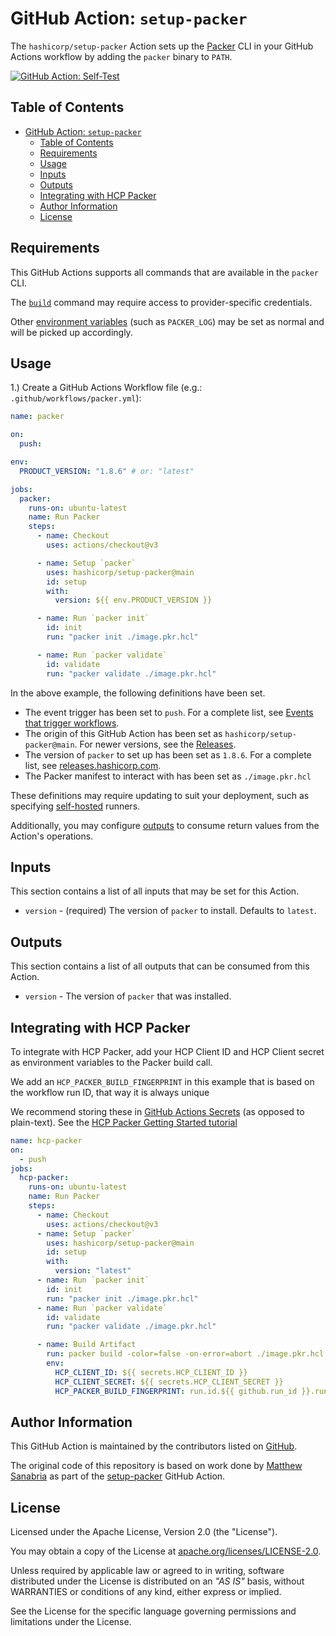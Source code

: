 # GitHub Action: `setup-packer`

The `hashicorp/setup-packer` Action sets up the [Packer](https://www.packer.io) CLI in your GitHub Actions workflow by adding the `packer` binary to `PATH`.

[![GitHub Action: Self-Test](https://github.com/hashicorp/setup-packer/actions/workflows/actions-self-test.yml/badge.svg?branch=main)](https://github.com/hashicorp/setup-packer/actions/workflows/actions-self-test.yml)

## Table of Contents

<!-- TOC -->
* [GitHub Action: `setup-packer`](#github-action--setup-packer)
  * [Table of Contents](#table-of-contents)
  * [Requirements](#requirements)
  * [Usage](#usage)
  * [Inputs](#inputs)
  * [Outputs](#outputs)
  * [Integrating with HCP Packer](#Integrating-with-HCP-Packer)
  * [Author Information](#author-information)
  * [License](#license)
<!-- TOC -->

## Requirements

This GitHub Actions supports all commands that are available in the `packer` CLI.

The [`build`](https://developer.hashicorp.com/packer/docs/commands/build) command may require access to provider-specific credentials.

Other [environment variables](https://developer.hashicorp.com/packer/docs/commands#environment-variables) (such as `PACKER_LOG`) may be set as normal and will be picked up accordingly.

## Usage

1.) Create a GitHub Actions Workflow file (e.g.: `.github/workflows/packer.yml`):

```yaml
name: packer

on:
  push:

env:
  PRODUCT_VERSION: "1.8.6" # or: "latest"

jobs:
  packer:
    runs-on: ubuntu-latest
    name: Run Packer
    steps:
      - name: Checkout
        uses: actions/checkout@v3

      - name: Setup `packer`
        uses: hashicorp/setup-packer@main
        id: setup
        with:
          version: ${{ env.PRODUCT_VERSION }}

      - name: Run `packer init`
        id: init
        run: "packer init ./image.pkr.hcl"

      - name: Run `packer validate`
        id: validate
        run: "packer validate ./image.pkr.hcl"
```

In the above example, the following definitions have been set.

- The event trigger has been set to `push`. For a complete list, see [Events that trigger workflows](https://docs.github.com/en/actions/using-workflows/events-that-trigger-workflows).
- The origin of this GitHub Action has been set as `hashicorp/setup-packer@main`. For newer versions, see the [Releases](https://github.com/hashicorp/setup-packer/releases).
- The version of `packer` to set up has been set as `1.8.6`. For a complete list, see [releases.hashicorp.com](https://releases.hashicorp.com/packer/).
- The Packer manifest to interact with has been set as `./image.pkr.hcl`

These definitions may require updating to suit your deployment, such as specifying [self-hosted](https://docs.github.com/en/actions/using-workflows/workflow-syntax-for-github-actions#choosing-self-hosted-runners) runners.

Additionally, you may configure [outputs](https://docs.github.com/en/actions/using-workflows/workflow-syntax-for-github-actions#example-defining-outputs-for-a-job) to consume return values from the Action's operations.

## Inputs

This section contains a list of all inputs that may be set for this Action.

- `version` - (required) The version of `packer` to install. Defaults to `latest`.

## Outputs

This section contains a list of all outputs that can be consumed from this Action.

- `version` -  The version of `packer` that was installed.

## Integrating with HCP Packer
To integrate with HCP Packer, add your HCP Client ID and HCP Client secret as environment variables to the Packer build call.

We add an `HCP_PACKER_BUILD_FINGERPRINT` in this example that is based on the workflow run ID, that way it is always unique

We recommend storing these in [GitHub Actions Secrets](https://docs.github.com/en/actions/security-guides/encrypted-secrets#creating-encrypted-secrets-for-a-repository) (as opposed to plain-text). See the [HCP Packer Getting Started tutorial](https://developer.hashicorp.com/packer/tutorials/hcp-get-started/hcp-push-image-metadata)

```yaml
name: hcp-packer
on:
  - push
jobs:
  hcp-packer:
    runs-on: ubuntu-latest
    name: Run Packer
    steps:
      - name: Checkout
        uses: actions/checkout@v3
      - name: Setup `packer`
        uses: hashicorp/setup-packer@main
        id: setup
        with:
          version: "latest"
      - name: Run `packer init`
        id: init
        run: "packer init ./image.pkr.hcl"
      - name: Run `packer validate`
        id: validate
        run: "packer validate ./image.pkr.hcl"

      - name: Build Artifact
        run: packer build -color=false -on-error=abort ./image.pkr.hcl
        env:
          HCP_CLIENT_ID: ${{ secrets.HCP_CLIENT_ID }}
          HCP_CLIENT_SECRET: ${{ secrets.HCP_CLIENT_SECRET }}
          HCP_PACKER_BUILD_FINGERPRINT: run.id.${{ github.run_id }}.run.attempt.${{ github.run_attempt }}
```

## Author Information

This GitHub Action is maintained by the contributors listed on [GitHub](https://github.com/hashicorp/setup-packer/graphs/contributors).

The original code of this repository is based on work done by [Matthew Sanabria](https://github.com/sudomateo) as part of the [setup-packer](https://github.com/sudomateo/setup-packer) GitHub Action.

## License

Licensed under the Apache License, Version 2.0 (the "License").

You may obtain a copy of the License at [apache.org/licenses/LICENSE-2.0](http://www.apache.org/licenses/LICENSE-2.0).

Unless required by applicable law or agreed to in writing, software distributed under the License is distributed on an _"AS IS"_ basis, without WARRANTIES or conditions of any kind, either express or implied.

See the License for the specific language governing permissions and limitations under the License.

